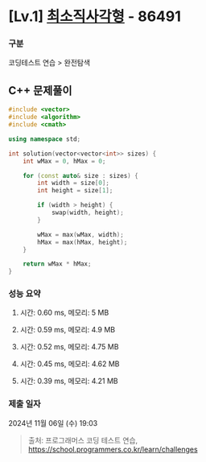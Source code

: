 # [Lv.1] [최소직사각형](https://school.programmers.co.kr/learn/courses/30/lessons/86491?language=cpp) - 86491 

### 구분

코딩테스트 연습 > 완전탐색

## C++ 문제풀이

```cpp
#include <vector>
#include <algorithm>
#include <cmath>

using namespace std;

int solution(vector<vector<int>> sizes) {
    int wMax = 0, hMax = 0;

    for (const auto& size : sizes) {
        int width = size[0];
        int height = size[1];

        if (width > height) {
            swap(width, height);
        }

        wMax = max(wMax, width);
        hMax = max(hMax, height);
    }

    return wMax * hMax;
}
```

### 성능 요약

1. 시간: 0.60 ms, 메모리: 5 MB

2. 시간: 0.59 ms, 메모리: 4.9 MB
3. 시간: 0.52 ms, 메모리: 4.75 MB
4. 시간: 0.45 ms, 메모리: 4.62 MB
5. 시간: 0.39 ms, 메모리: 4.21 MB

### 제출 일자

2024년 11월 06일 (수) 19:03

> 출처: 프로그래머스 코딩 테스트 연습, https://school.programmers.co.kr/learn/challenges